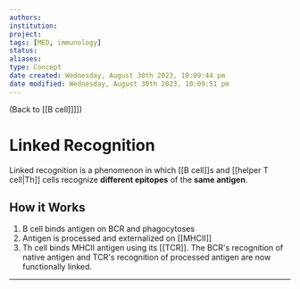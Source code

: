 ```yaml
---
authors: 
institution: 
project: 
tags: [MED, immunology]
status: 
aliases: 
type: Concept
date created: Wednesday, August 30th 2023, 10:09:44 pm
date modified: Wednesday, August 30th 2023, 10:09:51 pm
---
```


(Back to [[B cell]]]])

# Linked Recognition

Linked recognition is a phenomenon in which [[B cell]]s and [[helper T cell|Th]] cells recognize **different epitopes** of the **same antigen**.
## How it Works
1. B cell binds antigen on BCR and phagocytoses
2. Antigen is processed and externalized on [[MHCII]]
3. Th cell binds MHCII antigen using its [[TCR]]. The BCR's recognition of native antigen and TCR's recognition of processed antigen are now functionally linked.

---
